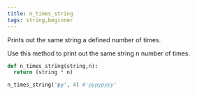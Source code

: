 ```yaml
---
title: n_times_string
tags: string,beginner
---
```


Prints out the same string a defined number of times.

Use this method to print out the same string n number of times.


```py
def n_times_string(string,n):
  return (string * n)
```

```py
n_times_string('py', 4) #'pypypypy'

```
